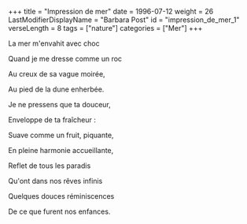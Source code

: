 +++
title = "Impression de mer"
date = 1996-07-12
weight = 26
LastModifierDisplayName = "Barbara Post"
id = "impression_de_mer_1"
verseLength = 8
tags = ["nature"]
categories = ["Mer"]
+++

La mer m'envahit avec choc

Quand je me dresse comme un roc

Au creux de sa vague moirée,

Au pied de la dune enherbée.

Je ne pressens que ta douceur,

Enveloppe de ta fraîcheur :

Suave comme un fruit, piquante,

En pleine harmonie accueillante,

Reflet de tous les paradis

Qu'ont dans nos rêves infinis

Quelques douces réminiscences

De ce que furent nos enfances.
